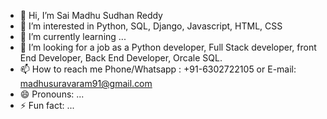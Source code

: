 - 👋 Hi, I’m Sai Madhu Sudhan Reddy
- 👀 I’m interested in Python, SQL, Django, Javascript, HTML, CSS
- 🌱 I’m currently learning ...
- 💞️ I’m looking for a  job as a Python developer, Full Stack developer, front End Developer, Back End  Developer, Orcale SQL.
- 📫 How to reach me Phone/Whatsapp : +91-6302722105  or E-mail: madhusuravaram91@gmail.com
- 😄 Pronouns: ...
- ⚡ Fun fact: ...

<!---
Madhusudhan9191/Madhusudhan9191 is a ✨ special ✨ repository because its `README.md` (this file) appears on your GitHub profile.
You can click the Preview link to take a look at your changes.
--->
